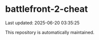 # battlefront-2-cheat

Last updated: 2025-06-20 03:35:25

This repository is automatically maintained.
